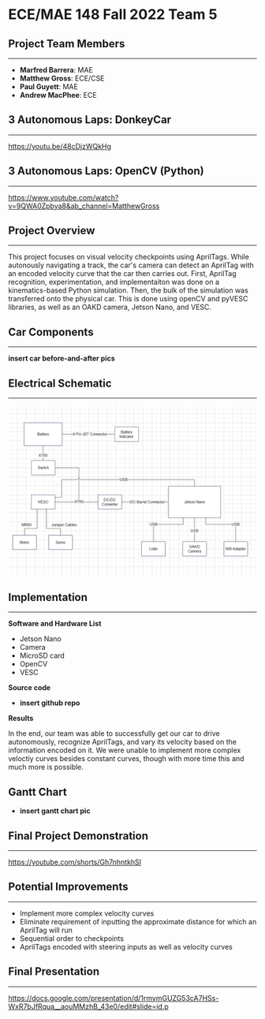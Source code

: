 # ECE/MAE 148 Fall 2022 Team 5



## Project Team Members
___
 - **Marfred Barrera**: MAE
 - **Matthew Gross**: ECE/CSE
 - **Paul Guyett**: MAE
 - **Andrew MacPhee**: ECE


## 3 Autonomous Laps: DonkeyCar
___
<https://youtu.be/48cDjzWQkHg>

## 3 Autonomous Laps: OpenCV (Python)

___

<https://www.youtube.com/watch?v=9QWA0Zpbya8&ab_channel=MatthewGross>

## Project Overview
___
This project focuses on visual velocity checkpoints using AprilTags. While autonously navigating a track, the car's camera can detect an AprilTag with an encoded velocity curve that the car then carries out. First, AprilTag recognition, experimentation, and implementaiton was done on a kinematics-based Python simulation. Then, the bulk of the simulation was transferred onto the physical car. This is done using openCV and pyVESC libraries, as well as an OAKD camera, Jetson Nano, and VESC. 

## Car Components
___

**insert car before-and-after pics**

## Electrical Schematic
___
<img src="Electrical_Schematic.png" alt="schematic" width="600"/>


## Implementation
___
**Software and Hardware List**
- Jetson Nano
- Camera
- MicroSD card
- OpenCV
- VESC

**Source code**

- **insert github repo**


**Results**

In the end, our team was able to successfully get our car to drive autonomously, recognize AprilTags, and vary its velocity based on the information encoded on it. We were unable to implement more complex veloctiy curves besides constant curves, though with more time this and much more is possible. 


## Gantt Chart
- **insert gantt chart pic**

## Final Project Demonstration
___
<https://youtube.com/shorts/Gh7nhntkhSI>


## Potential Improvements

___

- Implement more complex velocity curves
- Eliminate requirement of inputting the approximate distance for which an AprilTag will run
- Sequential order to checkpoints
- AprilTags encoded with steering inputs as well as velocity curves


## Final Presentation
___

<https://docs.google.com/presentation/d/1rmymGUZG53cA7HSs-WxR7bJfRqua__aouMMzhB_43e0/edit#slide=id.p>
